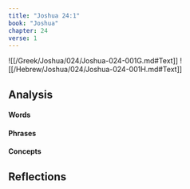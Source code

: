 ```yaml
---
title: "Joshua 24:1"
book: "Joshua"
chapter: 24
verse: 1
---
```

![[/Greek/Joshua/024/Joshua-024-001G.md#Text]]
![[/Hebrew/Joshua/024/Joshua-024-001H.md#Text]]

## Analysis

#### Words

#### Phrases

#### Concepts

## Reflections
